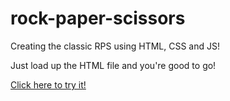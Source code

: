 # rock-paper-scissors

Creating the classic RPS using HTML, CSS and JS!

Just load up the HTML file and you're good to go!

<a href="https://ahmedfarouk2.github.io/rock-paper-scissors">Click here to try it!</a>
